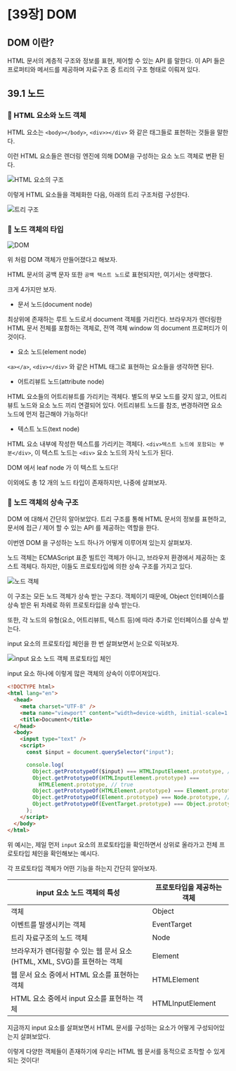 # [39장] DOM

## DOM 이란?

HTML 문서의 계층적 구조와 정보를 표현, 제어할 수 있는 API 를 말한다.
이 API 들은 프로퍼티와 메서드를 제공하며 자료구조 중 트리의 구조 형태로 이뤄져 있다.

## 39.1 노드

### 📝 HTML 요소와 노드 객체

HTML 요소는 `<body></body>`, `<div>></div>` 와 같은 태그들로 표현하는 것들을 말한다.

이런 HTML 요소들은 렌더링 엔진에 의해 DOM을 구성하는 요소 노드 객체로 변환 된다.

![HTML 요소의 구조](./img/HTML_elem.png)

이렇게 HTML 요소들을 객체화한 다음, 아래의 트리 구조처럼 구성한다.

![트리 구조](./img/DOM_tree.png)

### 📝 노드 객체의 타입

![DOM](./img/DOM.png)

위 처럼 DOM 객체가 만들어졌다고 해보자.

HTML 문서의 공백 문자 또한 `공백 텍스트 노드`로 표현되지만, 여기서는 생략했다.

크게 4가지만 보자.

- 문서 노드(document node)

최상위에 존재하는 루트 노드로서 document 객체를 가리킨다.
브라우저가 렌더링한 HTML 문서 전체를 포함하는 객체로, 전역 객체 window 의 document 프로퍼티가 이것이다.

- 요소 노드(element node)

`<a></a>`, `<div></div>` 와 같은 HTML 태그로 표현하는 요소들을 생각하면 된다.

- 어트리뷰트 노드(attribute node)

HTML 요소들의 어트리뷰트를 가리키는 객체다.
별도의 부모 노드를 갖지 않고, 어트리뷰트 노드와 요소 노드 끼리 연결되어 있다.
어트리뷰트 노드를 참조, 변경하려면 요소 노드에 먼저 접근해야 가능하다!

- 텍스트 노드(text node)

HTML 요소 내부에 작성한 텍스트를 가리키는 객체다.
`<div>텍스트 노드에 포함되는 부분</div>`, 이 텍스트 노드는 `<div>` 요소 노드의 자식 노드가 된다.

DOM 에서 leaf node 가 이 텍스트 노드다!

이외에도 총 12 개의 노드 타입이 존재하지만, 나중에 살펴보자.

### 📝 노드 객체의 상속 구조

DOM 에 대해서 간단히 알아보았다.
트리 구조를 통해 HTML 문서의 정보를 표현하고, 문서에 접근 / 제어 할 수 있는 API 를 제공하는 역할을 한다.

이번엔 DOM 을 구성하는 노드 하나가 어떻게 이루어져 있는지 살펴보자.

노드 객체는 ECMAScript 표준 빌트인 객체가 아니고, 브라우저 환경에서 제공하는 호스트 객체다.
하지만, 이들도 프로토타입에 의한 상속 구조를 가지고 있다.

![노드 객체](./img/DOM_node.png)

이 구조는 모든 노드 객체가 상속 받는 구조다.
객체이기 때문에, Object 인터페이스를 상속 받은 뒤 차례로 하위 프로토타입을 상속 받는다.

또한, 각 노드의 유형(요소, 어트리뷰트, 텍스트 등)에 따라 추가로 인터페이스를 상속 받는다.

input 요소의 프로토타입 체인을 한 번 살펴보면서 눈으로 익혀보자.

![input 요소 노드 객체 프로토타입 체인](./img/input_node.png)

input 요소 하나에 이렇게 많은 객체의 상속이 이루어져있다.

```html
<!DOCTYPE html>
<html lang="en">
  <head>
    <meta charset="UTF-8" />
    <meta name="viewport" content="width=device-width, initial-scale=1.0" />
    <title>Document</title>
  </head>
  <body>
    <input type="text" />
    <script>
      const $input = document.querySelector("input");

      console.log(
        Object.getPrototypeOf($input) === HTMLInputElement.prototype, // true
        Object.getPrototypeOf(HTMLInputElement.prototype) ===
          HTMLElement.prototype, // true
        Object.getPrototypeOf(HTMLElement.prototype) === Element.prototype, // ture
        Object.getPrototypeOf(Element.prototype) === Node.prototype, // true
        Object.getPrototypeOf(EventTarget.prototype) === Object.prototype // true
      );
    </script>
  </body>
</html>
```

위 예시는, 제일 먼저 `input` 요소의 프로토타입을 확인하면서 상위로 올라가고 전체 프로토타입 체인을 확인해보는 예시다.

각 프로토타입 객체가 어떤 기능을 하는지 간단히 알아보자.

| input 요소 노드 객체의 특성                                              | 프로토타입을 제공하는 객체 |
| ------------------------------------------------------------------------ | -------------------------- |
| 객체                                                                     | Object                     |
| 이벤트를 발생시키는 객체                                                 | EventTarget                |
| 트리 자료구조의 노드 객체                                                | Node                       |
| 브라우저가 렌더링할 수 있는 웹 문서 요소(HTML, XML, SVG)를 표현하는 객체 | Element                    |
| 웹 문서 요소 중에서 HTML 요소를 표현하는 객체                            | HTMLElement                |
| HTML 요소 중에서 input 요소를 표현하는 객체                              | HTMLInputElement           |

지금까지 input 요소를 살펴보면서 HTML 문서를 구성하는 요소가 어떻게 구성되어있는지 살펴보았다.

이렇게 다양한 객체들이 존재하기에 우리는 HTML 웹 문서를 동적으로 조작할 수 있게 되는 것이다!
